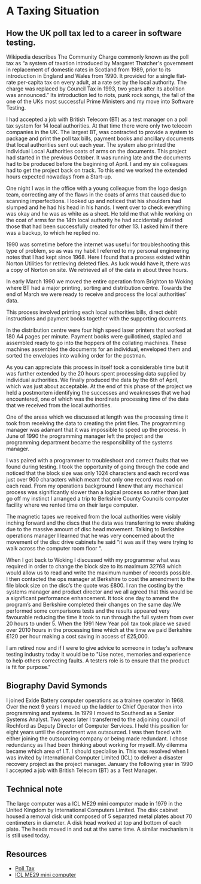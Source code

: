 # A Taxing Situation

## How the UK poll tax led to a career in software testing.

Wikipedia describes The Community Charge commonly known as the poll tax as “a system of taxation introduced by Margaret Thatcher's government in replacement of domestic rates in Scotland from 1989, prior to its introduction in England and Wales from 1990. It provided for a single flat-rate per-capita tax on every adult, at a rate set by the local authority. The charge was replaced by Council Tax in 1993, two years after its abolition was announced.”  Its introduction led to riots, punk rock songs, the fall of the one of the UKs most successful Prime Ministers and my move into Software Testing.

I had accepted a job with British Telecom (BT) as a test manager on a poll tax system for 14 local authorities. At that time there were only two telecom companies in the UK. The largest BT, was contracted to provide a system to package and print the poll tax bills, payment books and ancillary documents that local authorities sent out each year. The system also printed the individual Local Authorities coats of arms on the documents. This project had started in the previous October. It was running late and the documents had to be produced before the beginning of April. I and my six colleagues had to get the project back on track. To this end we worked the extended hours expected nowadays from a Start-up.  

One night I was in the office with a young colleague from the logo design team, correcting any of the flaws in the coats of arms that caused due to scanning imperfections. I looked up and noticed that his shoulders had slumped and he had his head in his hands. I went over to check everything was okay and he was as white as a sheet. He told me that while working on the coat of arms for the 14th local authority he had accidentally deleted those that had been successfully created for other 13. I asked him if there was a backup, to which he replied no. 

1990 was sometime before the internet was useful for troubleshooting this type of problem, so as was my habit I referred to my personal engineering notes that I had kept since 1968. Here I found that a process existed within Norton Utilities for retrieving deleted files. As luck would have it, there was a copy of Norton on site. We retrieved all of the data in about three hours.

In early March 1990 we moved the entire operation from Brighton to Woking where BT had a major printing, sorting and distribution centre. Towards the end of March we were ready to receive and process the local authorities’ data.

This process involved printing each local authorities bills, direct debit instructions and payment books together with the supporting documents.

In the distribution centre were four high speed laser printers that worked at 180 A4 pages per minute. Payment books were guillotined, stapled and assembled ready to go into the hoppers of the collating machines. These machines assembled the documents for an individual, enveloped them and sorted the envelopes into walking order for the postman. 

As you can appreciate this process in itself took a considerable time but it was further extended by the 20 hours spent processing data supplied by individual authorities. We finally produced the data by the 6th of April, which was just about acceptable. At the end of this phase of the project we held a postmortem identifying the successes and weaknesses that we had encountered, one of which was the inordinate processing time of the data that we received from the local authorities.

One of the areas which we discussed at length was the processing time it took from receiving the data to creating the print files. The programming manager was adamant that it was impossible to speed up the process. In June of 1990 the programming manager left the project and the programming department became the responsibility of the systems manager. 

I was paired with a programmer to troubleshoot and correct faults that we found during testing. I took the opportunity of going through the code and noticed that the block size was only 1024 characters and each record was just over 900 characters which meant that only one record was read on each read. From my operations background I knew that any mechanical process was significantly slower than a logical process so rather than just go off my instinct I arranged a trip to Berkshire County Councils computer facility where we rented time on their large computer. 

The magnetic tapes we received from the local authorities were visibly inching forward and the discs that the data was transferring to were shaking due to the massive amount of disc head movement. Talking to Berkshire operations manager I learned that he was very concerned about the movement of the disc drive cabinets he said “it was as if they were trying to walk across the computer room floor “. 

When I got back to Woking I discussed with my programmer what was required in order to change the block size to its maximum 32768 which would allow us to read and write the maximum number of records possible. I then contacted the ops manager at Berkshire to cost the amendment to the file block size on the disc’s the quote was £800. I ran the costing by the systems manager and product director and we all agreed that this would be a significant performance enhancement. It took one day to amend the program’s and Berkshire completed their changes on the same day.We performed some comparisons tests and the results appeared very favourable reducing the time it took to run through the full system from over 20 hours to under 5. When the 1991 New Year poll tax took place we saved over 2010 hours in the processing time which at the time we paid Berkshire £120 per hour making a cost saving in access of £25,000.

I am retired now and if I were to give advice to someone in today's software testing industry  today it would be to "Use notes, memories and experience  to help others correcting faults. A testers role is to ensure that  the product is  fit for purpose."

## Biography David Symonds
I joined Exide Battery computer operations as a trainee operator in 1968. Over the next 9 years I moved up the ladder to Chief Operator then into programming and systems. In 1979 I moved to Southend as a Senior Systems Analyst. Two years later I transferred to the adjoining council of Rochford as Deputy Director of Computer Services. I held this position for eight years until the department was outsourced. I was then faced with either joining the outsourcing company or being made redundant. I chose redundancy as I had been thinking about working for myself. My dilemma became which area of I.T. I should specialise in. This was resolved when I was invited by International Computer Limited (ICL) to deliver a disaster recovery project as the project manager. January the following year in 1990 I accepted a job with British Telecom (BT) as a Test Manager. 

## Technical note
The large computer was a ICL ME29 mini computer made in 1979 in the United Kingdom by International Computers Limited. The disk cabinet housed a removal disk unit composed of 5 separated metal plates about 70 centimeters in diameter. A disk head worked at top and bottom of each plate. The heads moved in and out at the same time. A similar mechanism is is still used today.

## Resources
- [ Poll Tax ](https://en.wikipedia.org/wiki/Poll_tax_(Great_Britain))
- [ ICL ME29 mini computer ](http://www.computermuseum.org.uk/machines/icl_me29.html)

